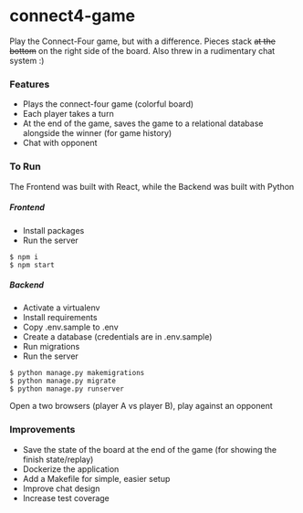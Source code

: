 # connect4-game
Play the Connect-Four game, but with a difference. Pieces stack ~~at the bottom~~ on the right side of the board. Also threw in a rudimentary chat system :)

### Features
- Plays the connect-four game (colorful board)
- Each player takes a turn
- At the end of the game, saves the game to a relational database alongside the winner (for game history)
- Chat with opponent

### To Run
The Frontend was built with React, while the Backend was built with Python

##### Frontend
- Install packages
- Run the server
```
$ npm i
$ npm start
```

##### Backend
- Activate a virtualenv
- Install requirements
- Copy .env.sample to .env
- Create a database (credentials are in .env.sample)
- Run migrations
- Run the server
```
$ python manage.py makemigrations
$ python manage.py migrate
$ python manage.py runserver
```

Open a two browsers (player A vs player B), play against an opponent

### Improvements
- Save the state of the board at the end of the game (for showing the finish state/replay)
- Dockerize the application
- Add a Makefile for simple, easier setup
- Improve chat design
- Increase test coverage
